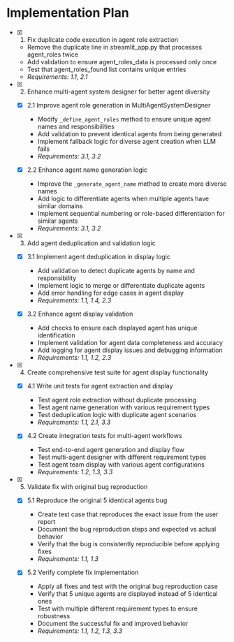 # Implementation Plan

- [x] 1. Fix duplicate code execution in agent role extraction
  - Remove the duplicate line in streamlit_app.py that processes agent_roles twice
  - Add validation to ensure agent_roles_data is processed only once
  - Test that agent_roles_found list contains unique entries
  - _Requirements: 1.1, 2.1_

- [x] 2. Enhance multi-agent system designer for better agent diversity
  - [x] 2.1 Improve agent role generation in MultiAgentSystemDesigner
    - Modify `_define_agent_roles` method to ensure unique agent names and responsibilities
    - Add validation to prevent identical agents from being generated
    - Implement fallback logic for diverse agent creation when LLM fails
    - _Requirements: 3.1, 3.2_

  - [x] 2.2 Enhance agent name generation logic
    - Improve the `_generate_agent_name` method to create more diverse names
    - Add logic to differentiate agents when multiple agents have similar domains
    - Implement sequential numbering or role-based differentiation for similar agents
    - _Requirements: 3.1, 3.2_

- [x] 3. Add agent deduplication and validation logic
  - [x] 3.1 Implement agent deduplication in display logic
    - Add validation to detect duplicate agents by name and responsibility
    - Implement logic to merge or differentiate duplicate agents
    - Add error handling for edge cases in agent display
    - _Requirements: 1.1, 1.4, 2.3_

  - [x] 3.2 Enhance agent display validation
    - Add checks to ensure each displayed agent has unique identification
    - Implement validation for agent data completeness and accuracy
    - Add logging for agent display issues and debugging information
    - _Requirements: 1.1, 1.2, 2.3_

- [x] 4. Create comprehensive test suite for agent display functionality
  - [x] 4.1 Write unit tests for agent extraction and display
    - Test agent role extraction without duplicate processing
    - Test agent name generation with various requirement types
    - Test deduplication logic with duplicate agent scenarios
    - _Requirements: 1.1, 2.1, 3.3_

  - [x] 4.2 Create integration tests for multi-agent workflows
    - Test end-to-end agent generation and display flow
    - Test multi-agent designer with different requirement types
    - Test agent team display with various agent configurations
    - _Requirements: 1.2, 1.3, 3.3_

- [x] 5. Validate fix with original bug reproduction
  - [x] 5.1 Reproduce the original 5 identical agents bug
    - Create test case that reproduces the exact issue from the user report
    - Document the bug reproduction steps and expected vs actual behavior
    - Verify that the bug is consistently reproducible before applying fixes
    - _Requirements: 1.1, 1.3_

  - [x] 5.2 Verify complete fix implementation
    - Apply all fixes and test with the original bug reproduction case
    - Verify that 5 unique agents are displayed instead of 5 identical ones
    - Test with multiple different requirement types to ensure robustness
    - Document the successful fix and improved behavior
    - _Requirements: 1.1, 1.2, 1.3, 3.3_